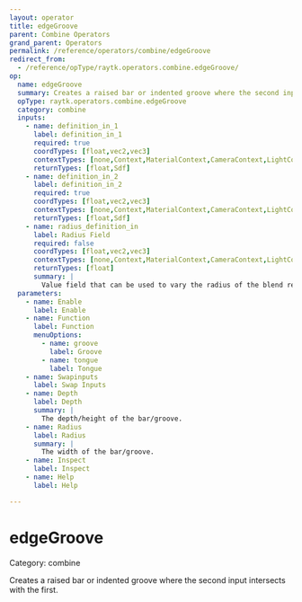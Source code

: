 ```yaml
---
layout: operator
title: edgeGroove
parent: Combine Operators
grand_parent: Operators
permalink: /reference/operators/combine/edgeGroove
redirect_from:
  - /reference/opType/raytk.operators.combine.edgeGroove/
op:
  name: edgeGroove
  summary: Creates a raised bar or indented groove where the second input intersects with the first.
  opType: raytk.operators.combine.edgeGroove
  category: combine
  inputs:
    - name: definition_in_1
      label: definition_in_1
      required: true
      coordTypes: [float,vec2,vec3]
      contextTypes: [none,Context,MaterialContext,CameraContext,LightContext,RayContext]
      returnTypes: [float,Sdf]
    - name: definition_in_2
      label: definition_in_2
      required: true
      coordTypes: [float,vec2,vec3]
      contextTypes: [none,Context,MaterialContext,CameraContext,LightContext,RayContext]
      returnTypes: [float,Sdf]
    - name: radius_definition_in
      label: Radius Field
      required: false
      coordTypes: [float,vec2,vec3]
      contextTypes: [none,Context,MaterialContext,CameraContext,LightContext,RayContext]
      returnTypes: [float]
      summary: |
        Value field that can be used to vary the radius of the blend region at different points in space, by *multiplying* the value of the `Radius` parameter.
  parameters:
    - name: Enable
      label: Enable
    - name: Function
      label: Function
      menuOptions:
        - name: groove
          label: Groove
        - name: tongue
          label: Tongue
    - name: Swapinputs
      label: Swap Inputs
    - name: Depth
      label: Depth
      summary: |
        The depth/height of the bar/groove.
    - name: Radius
      label: Radius
      summary: |
        The width of the bar/groove.
    - name: Inspect
      label: Inspect
    - name: Help
      label: Help

---
```


# edgeGroove

Category: combine



Creates a raised bar or indented groove where the second input intersects with the first.